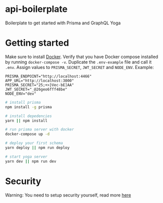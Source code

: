 # api-boilerplate

Boilerplate to get started with Prisma and GraphQL Yoga

# Getting started

Make sure to install [Docker](https://docs.docker.com/install/). Verify that you have Docker compose installed by running `docker-compose -v`. Duplicate the `.env-example` file and call it `.env`. Assign values to `PRISMA_SECRET`, `JWT_SECRET` and `NODE_ENV`. Example:

```
PRISMA_ENDPOINT="http://localhost:4466"
APP_URL="http://localhost:3000"
PRISMA_SECRET="25;+>}Vec-bE]AA"
JWT_SECRET="_@26geo6fff48be"
NODE_ENV="dev"
```

```bash
# install prisma
npm install -g prisma

# install depedencies
yarn || npm install

# run prisma server with docker
docker-compose up -d

# deploy your first schema
yarn deploy || npm run deploy

# start yoga server
yarn dev || npm run dev
```

# Security

Warning: You need to setup security yourself, read more [here](https://www.prisma.io/docs/prisma-server/authentication-and-security-kke4/)
